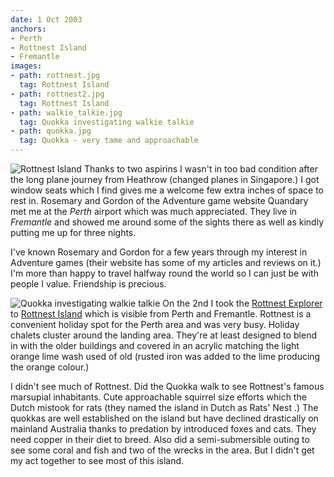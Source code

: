 ```yaml
---
date: 1 Oct 2003
anchors:
- Perth
- Rottnest Island
- Fremantle
images:
- path: rottnest.jpg
  tag: Rottnest Island
- path: rottnest2.jpg
  tag: Rottnest Island
- path: walkie_talkie.jpg
  tag: Quokka investigating walkie talkie
- path: quokka.jpg
  tag: Quokka - very tame and approachable
---
```

![Rottnest Island](rottnest.jpg)
Thanks to two aspirins I wasn't in too bad condition after the long plane journey from Heathrow (changed planes in Singapore.) I got window seats which I find gives me a welcome few extra inches of space to rest in. Rosemary and Gordon of the Adventure game website Quandary met me at the *Perth* airport which was much appreciated. They live in *Fremantle* and showed me around some of the sights there as well as kindly putting me up for three nights.

I've known Rosemary and Gordon for a few years through my interest in Adventure games (their website has some of my articles and reviews on it.) I'm more than happy to travel halfway round the world so I can just be with people I value. Friendship is precious.

![Quokka investigating walkie talkie](walkie_talkie.jpg)
On the 2nd I took the [Rottnest Explorer](https://www.rottnestexpress.com.au/) to
[Rottnest Island](http://www.rottnestisland.com/) which is visible from Perth and Fremantle. Rottnest is a convenient holiday spot for the Perth area and was very busy. Holiday chalets cluster around the landing area. They're at least designed to blend in with the older buildings and covered in an acrylic matching the light orange lime wash used of old (rusted iron was added to the lime producing the orange colour.)

I didn't see much of Rottnest. Did the Quokka walk to see Rottnest's famous marsupial inhabitants. Cute approachable squirrel size efforts which the Dutch mistook for rats (they named the island in Dutch as Rats' Nest .) The quokkas are well established on the island but have declined drastically on mainland Australia thanks to predation by introduced foxes and cats. They need copper in their diet to breed.  Also did a semi-submersible outing to see some coral and fish and two of the wrecks in the area. But I didn't get my act together to see most of this island.
